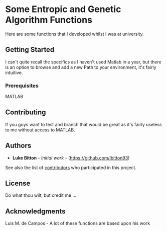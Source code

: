 # Some Entropic and Genetic Algorithm Functions

Here are some functions that I developed whilst I was at university.

## Getting Started

I can't quite recall the specifics as I haven't used Matlab in a year, but there is an option to browse and add a new Path to your
environment, it's fairly intuitive.

### Prerequisites

MATLAB

## Contributing

If you guys want to test and branch that would be great as it's fairly useless to me without access to MATLAB.

## Authors

* **Luke Bitton** - *Initial work* - (https://github.com/lbitton93)

See also the list of [contributors](https://github.com/your/project/contributors) who participated in this project.

## License

Do what thou wilt, but credit me ...

## Acknowledgments

Luis M. de Campos - A lot of these functions are based upon his work
